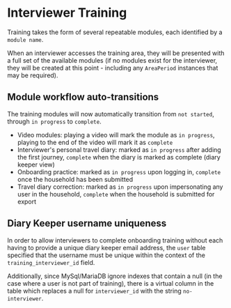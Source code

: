 # Interviewer Training

Training takes the form of several repeatable modules, each identified by a `module name`.

When an interviewer accesses the training area, they will be presented with a full set of the available modules (if no
modules exist for the interviewer, they will be created at this point - including any `AreaPeriod` instances that may
be required).

## Module workflow auto-transitions

The training modules will now automatically transition from `not started`, through `in progress` to `complete`.
- Video modules: playing a video will mark the module as `in progress`, playing to the end of the video will mark it as `complete`
- Interviewer's personal travel diary: marked as `in progress` after adding the first journey, `complete` when the diary is marked as complete (diary keeper view)
- Onboarding practice: marked as `in progress` upon logging in, `complete` once the household has been submitted
- Travel diary correction: marked as `in progress` upon impersonating any user in the household, `complete` when the household is submitted for export

## Diary Keeper username uniqueness

In order to allow interviewers to complete onboarding training without each having to provide a unique diary keeper
email address, the `user` table specified that the username must be unique within the context of the
`training_interviewer_id` field. 

Additionally, since MySql/MariaDB ignore indexes that contain a null (in the case where a user is not part of training),
there is a virtual column in the table which replaces a null for `interviewer_id` with the string `no-interviewer`.  